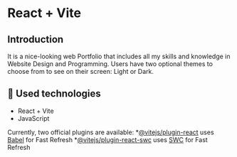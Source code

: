 # React + Vite

## Introduction
It is a nice-looking web Portfolio that includes all my skills and knowledge in Website Design and Programming. Users have two optional themes to choose from to see on their screen: Light or Dark.

## :hammer: Used technologies
* React + Vite
* JavaScript

Currently, two official plugins are available:
*[@vitejs/plugin-react](https://github.com/vitejs/vite-plugin-react/blob/main/packages/plugin-react/README.md) uses [Babel](https://babeljs.io/) for Fast Refresh
*[@vitejs/plugin-react-swc](https://github.com/vitejs/vite-plugin-react-swc) uses [SWC](https://swc.rs/) for Fast Refresh

